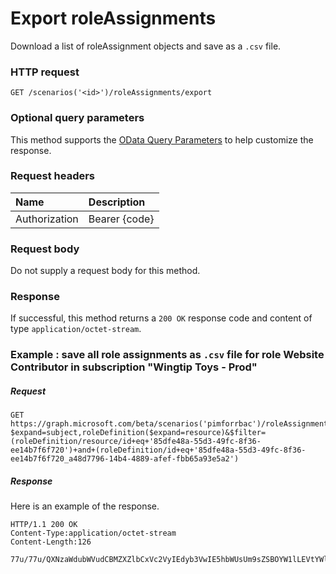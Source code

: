# Export roleAssignments

Download a list of roleAssignment objects and save as a `.csv` file.

### HTTP request

```http
GET /scenarios('<id>')/roleAssignments/export
```
### Optional query parameters
This method supports the [OData Query Parameters](http://graph.microsoft.io/docs/overview/query_parameters) to help customize the response.

### Request headers
| Name      |Description|
|:----------|:----------|
| Authorization  | Bearer {code}|

### Request body
Do not supply a request body for this method.
### Response
If successful, this method returns a `200 OK` response code and  content of type `application/octet-stream`.
### Example : save all role assignments as `.csv` file for role Website Contributor in subscription "Wingtip Toys - Prod" 
##### Request

```http
GET https://graph.microsoft.com/beta/scenarios('pimforrbac')/roleAssignments/export?$expand=subject,roleDefinition($expand=resource)&$filter=(roleDefinition/resource/id+eq+'85dfe48a-55d3-49fc-8f36-ee14b7f6f720')+and+(roleDefinition/id+eq+'85dfe48a-55d3-49fc-8f36-ee14b7f6f720_a48d7796-14b4-4889-afef-fbb65a93e5a2')
```
##### Response
Here is an example of the response. 

```http
HTTP/1.1 200 OK
Content-Type:application/octet-stream
Content-Length:126

77u/77u/QXNzaWdubWVudCBMZXZlbCxVc2VyIEdyb3VwIE5hbWUsUm9sZSBOYW1lLEVtYWlsLEFzc2lnbm1lbnQgVHlwZSxBc3NpZ25tZW43IFN0YXJ0IFRpbWUgKFVUQyksQXNzaWdubWVudCBFbmQgVGltZdAoVVRDKQ0K

```
